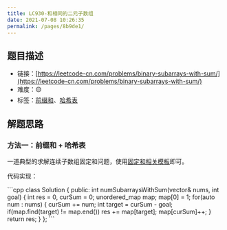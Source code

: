 ```yaml
---
title: LC930-和相同的二元子数组
date: 2021-07-08 10:26:35
permalink: /pages/8b9de1/
---
```


## 题目描述

- 链接：[https://leetcode-cn.com/problems/binary-subarrays-with-sum/](https://leetcode-cn.com/problems/binary-subarrays-with-sum/)
- 难度：🟡
- 标签：[前缀和](/pages/aefb22/)、[哈希表](/pages/dee52c/)

## 解题思路
### 方法一：前缀和 + 哈希表
一道典型的求解连续子数组固定和问题，使用[固定和相关模板](/pages/aefb22/#【例】连续子数组和为k的数量)即可。

代码实现：

<code-group>
<code-block title="C++" active>
```cpp
class Solution {
public:
    int numSubarraysWithSum(vector<int>& nums, int goal) {
        int res = 0, curSum = 0;
        unordered_map<int, int> map;
        map[0] = 1;
        for(auto num : nums) {
            curSum += num;
            int target = curSum - goal;
            if(map.find(target) != map.end()) res += map[target];
            map[curSum]++;
        }
        return res;
    }
};
```
</code-block>
</code-group>
